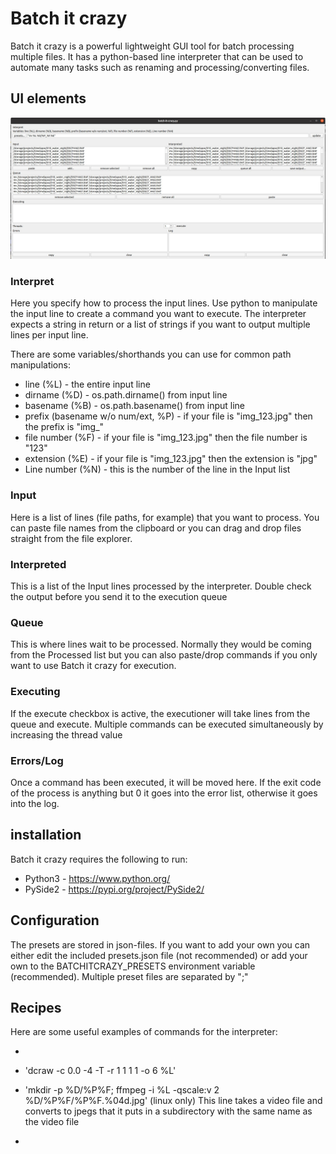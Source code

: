 # Batch it crazy

Batch it crazy is a powerful lightweight GUI tool for batch processing multiple files. It has a python-based line interpreter that can be used to automate many tasks such as renaming and processing/converting files.



## UI elements

![Screenshot](docs/screenshot_001.jpg)

### Interpret
Here you specify how to process the input lines. Use python to manipulate the input line to create a command you want to execute. The interpreter expects a string in return or a list of strings if you want to output multiple lines per input line.

 There are some variables/shorthands you can use for common path manipulations:
 * line (%L) - the entire input line
 * dirname (%D) - os.path.dirname() from input line
 * basename (%B) - os.path.basename() from input line
 * prefix (basename w/o num/ext, %P) - if your file is "img_123.jpg" then the prefix is "img_"
 * file number (%F) - if your file is "img_123.jpg" then the file number is "123"
 * extension (%E) - if your file is "img_123.jpg" then the extension is "jpg"
 * Line number (%N) - this is the number of the line in the Input list


### Input
Here is a list of lines (file paths, for example) that you want to process. You can paste file names from the clipboard or you can drag and drop files straight from the file explorer.

### Interpreted
This is a list of the Input lines processed by the interpreter. Double check the output before you send it to the execution queue


### Queue
This is where lines wait to be processed. Normally they would be coming from the Processed list but you can also paste/drop commands if you only want to use Batch it crazy for execution.

### Executing
If the execute checkbox is active, the executioner will take lines from the queue and execute. Multiple commands can be executed simultaneously by increasing the thread value

### Errors/Log
Once a command has been executed, it will be moved here. If the exit code of the process is anything but 0 it goes into the error list, otherwise it goes into the log.


## installation
Batch it crazy requires the following to run:
* Python3 - https://www.python.org/
* PySide2 - https://pypi.org/project/PySide2/


## Configuration
The presets are stored in json-files. If you want to add your own you can either edit the included presets.json file (not recommended) or add your own to the BATCHITCRAZY_PRESETS environment variable (recommended). Multiple preset files are separated by ";"


## Recipes
Here are some useful examples of commands for the interpreter:

* 

* 'dcraw -c 0.0 -4 -T -r 1 1 1 1 -o 6 %L'

* 'mkdir -p %D/%P%F; ffmpeg -i %L -qscale:v 2 %D/%P%F/%P%F.%04d.jpg' (linux only)
This line takes a video file and converts to jpegs that it puts in a subdirectory with the same name as the video file

*




